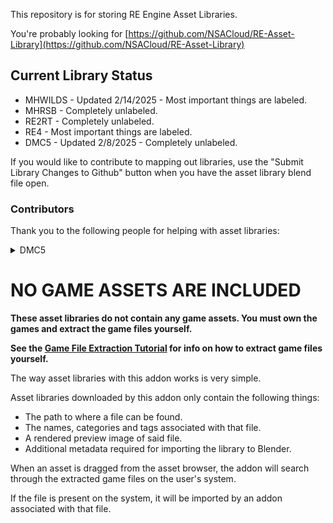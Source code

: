 This repository is for storing RE Engine Asset Libraries.

You're probably looking for [https://github.com/NSACloud/RE-Asset-Library](https://github.com/NSACloud/RE-Asset-Library)

## Current Library Status

* MHWILDS - Updated 2/14/2025 - Most important things are labeled.
* MHRSB - Completely unlabeled.
* RE2RT - Completely unlabeled.
* RE4 - Most important things are labeled.
* DMC5 - Updated 2/8/2025 - Completely unlabeled.

If you would like to contribute to mapping out libraries, use the "Submit Library Changes to Github" button when you have the asset library blend file open.

### Contributors</summary>
Thank you to the following people for helping with asset libraries: 
<details>
<summary>DMC5</summary>

**Che, vainiuss1**
    
</details>
  
# NO GAME ASSETS ARE INCLUDED
**These asset libraries do not contain any game assets. You must own the games and extract the game files yourself.**

**See the [Game File Extraction Tutorial](https://github.com/Modding-Haven/REEngine-Modding-Documentation/wiki/Extracting-Game-Files) for info on how to extract game files yourself.**

The way asset libraries with this addon works is very simple.

Asset libraries downloaded by this addon only contain the following things:
* The path to where a file can be found.
* The names, categories and tags associated with that file.
* A rendered preview image of said file.
* Additional metadata required for importing the library to Blender.

When an asset is dragged from the asset browser, the addon will search through the extracted game files on the user's system.

If the file is present on the system, it will be imported by an addon associated with that file.